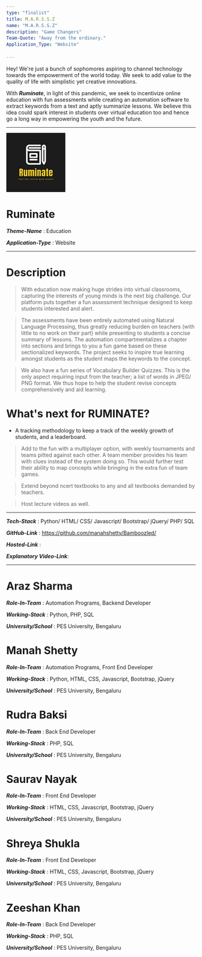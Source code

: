 ```yaml
---
type: "finalist"                   
title: M.A.R.S.S.Z
name: "M.A.R.S.S.Z"
description: "Game Changers"
Team-Quote: "Away from the ordinary."
Application_Type: "Website"

---
```


Hey! We're just a bunch of sophomores aspiring to channel technology towards the empowerment of the world today. We seek to add value to the quality of life with simplistic yet creative innovations.

With _**Ruminate**_, in light of this pandemic, we seek to incentivize online education with fun assessments while creating an automation software to extract keywords from a text and aptly summarize lessons. We believe this idea could spark interest in students over virtual education too and hence go a long way in empowering the youth and the future.

---

![Ruminate](https://github.com/manahshetty/Bamboozled/blob/master/Front%20End%20Files/IMAGES/logo.png)

# Ruminate

_**Theme-Name**_ : Education

_**Application-Type**_ :   Website

---

# Description

> With education now making huge strides into virtual classrooms, capturing the interests of young minds is the next big challenge. Our platform puts together a fun assessment technique designed to keep students interested and alert.

> The assessments have been entirely automated using Natural Language Processing, thus greatly reducing burden on teachers (with little to no work on their part) while presenting to students a concise summary of lessons. The automation compartmentalizes a chapter into sections and brings to you a fun game based on these sectionalized keywords. The project seeks to inspire true learning amongst students as the student maps the keywords to the concept. 

> We also have a fun series of Vocabulary Builder Quizzes. This is the only aspect requiring input from the teacher; a list of words in JPEG/ PNG format.
We thus hope to help the student revise concepts comprehensively and aid learning.


# What's next for RUMINATE?

- A tracking methodology to keep a track of the weekly growth of students, and a leaderboard.

> Add to the fun with a multiplayer option, with weekly tournaments and teams pitted against each other. A team member provides his team with clues instead of the system doing so. This would further test their ability to map concepts while bringing in the extra fun of team games.

> Extend beyond ncert textbooks to any and all textbooks demanded by teachers.

> Host lecture videos as well.


---

_**Tech-Stack**_  :   Python/ HTML/ CSS/ Javascript/ Bootstrap/ jQuery/ PHP/ SQL

_**GitHub-Link**_ :   https://github.com/manahshetty/Bamboozled/

_**Hosted-Link**_ :   

_**Explanatory Video-Link**_:

---


# Araz Sharma

_**Role-In-Team**_  : Automation Programs, Backend Developer

_**Working-Stack**_ : Python, PHP, SQL

_**University/School**_ : PES University, Bengaluru


# Manah Shetty

_**Role-In-Team**_  : Automation Programs, Front End Developer

_**Working-Stack**_ : Python, HTML, CSS, Javascript, Bootstrap, jQuery

_**University/School**_ : PES University, Bengaluru



# Rudra Baksi

_**Role-In-Team**_  : Back End Developer

_**Working-Stack**_ : PHP, SQL

_**University/School**_ : PES University, Bengaluru



# Saurav Nayak

_**Role-In-Team**_  : Front End Developer

_**Working-Stack**_ : HTML, CSS, Javascript, Bootstrap, jQuery

_**University/School**_ : PES University, Bengaluru



# Shreya Shukla

_**Role-In-Team**_  : Front End Developer

_**Working-Stack**_ : HTML, CSS, Javascript, Bootstrap, jQuery

_**University/School**_ : PES University, Bengaluru



# Zeeshan Khan

_**Role-In-Team**_  : Back End Developer

_**Working-Stack**_ : PHP, SQL

_**University/School**_ : PES University, Bengaluru


